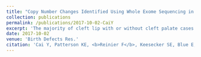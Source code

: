 ```yaml
---
title: "Copy Number Changes Identified Using Whole Exome Sequencing in Nonsyndromic Cleft Lip and Palate in a Honduran Population"
collection: publications
permalink: /publications/2017-10-02-CaiY
excerpt: 'The majority of cleft lip with or without cleft palate cases appear as an isolated, nonsyndromic entity (NSCLP). With the advent of next generation sequencing, whole exome sequencing (WES) has been used to identify single nucleotide variants and insertion/deletions which cause or increase the risk of NSCLP. However, to our knowledge, there are no published studies using WES in NSCLP to investigate copy number changes (CNCs), which are a major component of human genetic variation. Our study aimed to identify CNCs associated with NSCLP in a Honduran population using WES.'
date: 2017-10-02
venue: 'Birth Defects Res.'
citation: 'Cai Y, Patterson KE, <b>Reinier F</b>, Keesecker SE, Blue E, Bamshad M, Haddad J Jr. (2017). &quot;Copy Number Changes Identified Using Whole Exome Sequencing in Nonsyndromic Cleft Lip and Palate in a Honduran Population&quot; <i>Birth Defects Res.</i>.1(1)'
---
```

